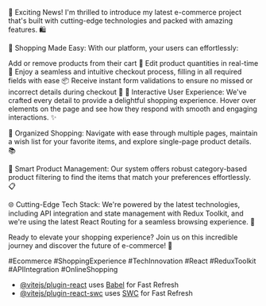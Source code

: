 🚀 Exciting News! I'm thrilled to introduce my latest e-commerce project that's built with cutting-edge technologies and packed with amazing features. 🛍️

🛒 Shopping Made Easy: With our platform, your users can effortlessly:

Add or remove products from their cart 🛒
Edit product quantities in real-time 🔄
Enjoy a seamless and intuitive checkout process, filling in all required fields with ease 📦
Receive instant form validations to ensure no missed or incorrect details during checkout 🚀
💫 Interactive User Experience: We've crafted every detail to provide a delightful shopping experience. Hover over elements on the page and see how they respond with smooth and engaging interactions. ✨

📁 Organized Shopping: Navigate with ease through multiple pages, maintain a wish list for your favorite items, and explore single-page product details. 📚

🧩 Smart Product Management: Our system offers robust category-based product filtering to find the items that match your preferences effortlessly. 📋

🌐 Cutting-Edge Tech Stack: We're powered by the latest technologies, including API integration and state management with Redux Toolkit, and we're using the latest React Routing for a seamless browsing experience. 🌟

Ready to elevate your shopping experience? Join us on this incredible journey and discover the future of e-commerce! 🚀

#Ecommerce #ShoppingExperience #TechInnovation #React #ReduxToolkit #APIIntegration #OnlineShopping

- [@vitejs/plugin-react](https://github.com/vitejs/vite-plugin-react/blob/main/packages/plugin-react/README.md) uses [Babel](https://babeljs.io/) for Fast Refresh
- [@vitejs/plugin-react-swc](https://github.com/vitejs/vite-plugin-react-swc) uses [SWC](https://swc.rs/) for Fast Refresh
